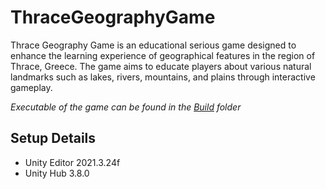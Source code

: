 # ThraceGeographyGame
Thrace Geography Game is an educational serious game designed to enhance the learning experience of geographical features in the region of Thrace, Greece. The game aims to educate players about various natural landmarks such as lakes, rivers, mountains, and plains through interactive gameplay.

*Executable of the game can be found in the [Build](https://github.com/GeorgiaKt/ThraceGeographyGame/tree/main/Build) folder*

## Setup Details
- Unity Editor 2021.3.24f
- Unity Hub 3.8.0
